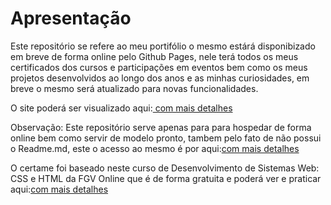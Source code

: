 # Apresentação

Este repositório se refere ao meu portifólio o mesmo estárá disponibizado em breve de forma online pelo Github Pages, nele terá todos os meus certificados dos cursos e participações em eventos bem como os meus projetos desenvolvidos ao longo dos anos e as minhas curiosidades, em breve o mesmo será atualizado para novas funcionalidades.

O site poderá ser visualizado aqui:<a href="https://pedrosilva201.github.io/"> com mais detalhes</a>

Observação: Este repositório serve apenas para para hospedar de forma online bem como servir de modelo pronto, tambem pelo fato de não possui o Readme.md, este o acesso ao mesmo é por aqui:<a href="https://github.com/PedroSilva201/PedroSilva201.github.io">com mais detalhes</a>

O certame foi baseado neste curso de Desenvolvimento de Sistemas Web: CSS e HTML da FGV Online que é de forma gratuita e poderá ver e praticar aqui:<a href="https://educacao-executiva.fgv.br/cursos/online/curta-media-duracao-online/desenvolvimento-de-sistemas-web-css-e-html">com mais detalhes</a>
